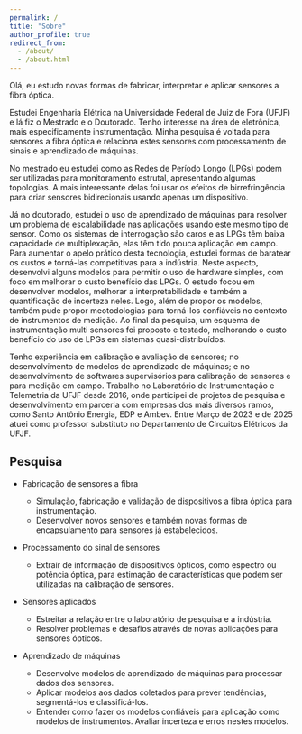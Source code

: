 ```yaml
---
permalink: /
title: "Sobre"
author_profile: true
redirect_from: 
  - /about/
  - /about.html
---
```


Olá, eu estudo novas formas de fabricar, interpretar e aplicar sensores a fibra óptica. 

Estudei Engenharia Elétrica na Universidade Federal de Juiz de Fora (UFJF) e lá fiz o Mestrado e o Doutorado. Tenho interesse na área de eletrônica, mais especificamente instrumentação. Minha pesquisa é voltada para sensores a fibra óptica e relaciona estes sensores com processamento de sinais e aprendizado de máquinas. 

No mestrado eu estudei como as Redes de Período Longo (LPGs) podem ser utilizadas para monitoramento estrutal, apresentando algumas topologias. A mais interessante delas foi usar os efeitos de birrefringência para criar sensores bidirecionais usando apenas um dispositivo. 

Já no doutorado, estudei o uso de aprendizado de máquinas para resolver um problema de escalabilidade nas aplicações usando este mesmo tipo de sensor. Como os sistemas de interrogação são caros e as LPGs têm baixa capacidade de multiplexação, elas têm tido pouca aplicação em campo. Para aumentar o apelo prático desta tecnologia, estudei formas de baratear os custos e torná-las competitivas para a indústria. Neste aspecto, desenvolvi alguns modelos para permitir o uso de hardware simples, com foco em melhorar o custo benefício das LPGs. O estudo focou em desenvolver modelos, melhorar a interpretabilidade e também a quantificação de incerteza neles. Logo, além de propor os modelos, também pude propor meotodologias para torná-los confiáveis no contexto de instrumentos de medição. Ao final da pesquisa, um esquema de instrumentação multi sensores foi proposto e testado, melhorando o custo benefício do uso de LPGs em sistemas quasi-distribuídos.

Tenho experiência em calibração e avaliação de sensores; no desenvolvimento de modelos de aprendizado de máquinas; e no desenvolvimento de softwares supervisórios para calibração de sensores e para medição em campo. Trabalho no Laboratório de Instrumentação e Telemetria da UFJF desde 2016, onde participei de projetos de pesquisa e desenvolvimento em parceria com empresas dos mais diversos ramos, como Santo Antônio Energia, EDP e Ambev. Entre Março de 2023 e de 2025 atuei como professor substituto no Departamento de Circuitos Elétricos da UFJF.

Pesquisa
---
* Fabricação de sensores a fibra
  * Simulação, fabricação e validação de dispositivos a fibra óptica para instrumentação. 
  * Desenvolver novos sensores e também novas formas de encapsulamento para sensores já estabelecidos. 

* Processamento do sinal de sensores
  * Extrair de informação de dispositivos ópticos, como espectro ou potência óptica, para estimação de características que podem ser utilizadas na calibração de sensores. 

* Sensores aplicados
  * Estreitar a relação entre o laboratório de pesquisa e a indústria. 
  * Resolver problemas e desafios através de novas aplicações para sensores ópticos.

* Aprendizado de máquinas
  * Desenvolve modelos de aprendizado de máquinas para processar dados dos sensores. 
  * Aplicar modelos aos dados coletados para prever tendências, segmentá-los e classificá-los. 
  * Entender como fazer os modelos confiáveis para aplicação como modelos de instrumentos. Avaliar incerteza e erros nestes modelos.